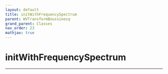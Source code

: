 ```yaml
---
layout: default
title: initWithFrequencySpectrum
parent: WVTransformBoussinesq
grand_parent: Classes
nav_order: 23
mathjax: true
---
```


#  initWithFrequencySpectrum




---

